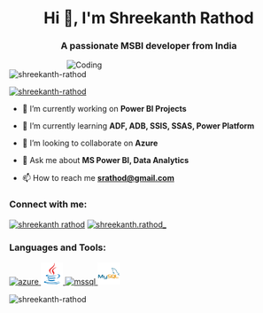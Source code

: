 <h1 align="center">Hi 👋, I'm Shreekanth Rathod</h1>
<h3 align="center">A passionate MSBI developer from India</h3>

<img align="right" alt="Coding" width="400" src="https://cdn-acdhi.nitrocdn.com/hXyuVswrwlizpLWkYZeWRpAyePZJyHjB/assets/static/optimized/rev-7b99b31/wp-content/uploads/2018/08/Power-BI-GIF-1.gif">


<p align="left"> <img src="https://komarev.com/ghpvc/?username=shreekanth-rathod&label=Profile%20views&color=0e75b6&style=flat" alt="shreekanth-rathod" /> </p>

<p align="left"> <a href="https://github.com/ryo-ma/github-profile-trophy"><img src="https://github-profile-trophy.vercel.app/?username=shreekanth-rathod" alt="shreekanth-rathod" /></a> </p>

- 🔭 I’m currently working on **Power BI Projects**

- 🌱 I’m currently learning **ADF, ADB, SSIS, SSAS, Power Platform**

- 👯 I’m looking to collaborate on **Azure**

- 💬 Ask me about **MS Power BI, Data Analytics**

- 📫 How to reach me **srathod@gmail.com**

<h3 align="left">Connect with me:</h3>
<p align="left">
<a href="https://linkedin.com/in/shreekanth rathod" target="blank"><img align="center" src="https://raw.githubusercontent.com/rahuldkjain/github-profile-readme-generator/master/src/images/icons/Social/linked-in-alt.svg" alt="shreekanth rathod" height="30" width="40" /></a>
<a href="https://instagram.com/shreekanth.rathod_" target="blank"><img align="center" src="https://raw.githubusercontent.com/rahuldkjain/github-profile-readme-generator/master/src/images/icons/Social/instagram.svg" alt="shreekanth.rathod_" height="30" width="40" /></a>
</p>

<h3 align="left">Languages and Tools:</h3>
<p align="left"> <a href="https://azure.microsoft.com/en-in/" target="_blank" rel="noreferrer"> <img src="https://www.vectorlogo.zone/logos/microsoft_azure/microsoft_azure-icon.svg" alt="azure" width="40" height="40"/> </a> <a href="https://www.java.com" target="_blank" rel="noreferrer"> <img src="https://raw.githubusercontent.com/devicons/devicon/master/icons/java/java-original.svg" alt="java" width="40" height="40"/> </a> <a href="https://www.microsoft.com/en-us/sql-server" target="_blank" rel="noreferrer"> <img src="https://www.svgrepo.com/show/303229/microsoft-sql-server-logo.svg" alt="mssql" width="40" height="40"/> </a> <a href="https://www.mysql.com/" target="_blank" rel="noreferrer"> <img src="https://raw.githubusercontent.com/devicons/devicon/master/icons/mysql/mysql-original-wordmark.svg" alt="mysql" width="40" height="40"/> </a> </p>

<p><img align="center" src="https://github-readme-stats.vercel.app/api/top-langs?username=shreekanth-rathod&show_icons=true&locale=en&layout=compact" alt="shreekanth-rathod" /></p>
